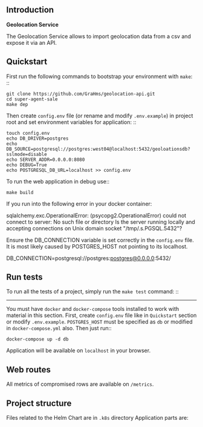 Introduction
-
**Geolocation Service**

The Geolocation Service allows to import geolocation data from a csv and expose it via an API.

Quickstart
----------



First run the following commands to bootstrap your environment with ``make``: ::

    git clone https://github.com/GraHms/geolocation-api.git
    cd super-agent-sale
    make dep

Then create ``config.env`` file (or rename and modify ``.env.example``) in project root and set environment variables for application: ::

    touch config.env
    echo DB_DRIVER=postgres
    echo DB_SOURCE=postgresql://postgres:west04@localhost:5432/geoloationsdb?sslmode=disable
    echo SERVER_ADDR=0.0.0.0:8080
    echo DEBUG=True
    echo POSTGRESQL_DB_URL=localhost >> config.env


To run the web application in debug use::

    make build

If you run into the following error in your docker container:

sqlalchemy.exc.OperationalError: (psycopg2.OperationalError) could not connect to server: No such file or directory
Is the server running locally and accepting
connections on Unix domain socket "/tmp/.s.PGSQL.5432"?

Ensure the DB_CONNECTION variable is set correctly in the `config.env` file.
It is most likely caused by POSTGRES_HOST not pointing to its localhost.

DB_CONNECTION=postgresql://postgres:postgres@0.0.0.0:5432/



Run tests
---------


To run all the tests of a project, simply run the ``make test`` command: ::



----------------------

You must have ``docker`` and ``docker-compose`` tools installed to work with material in this section.
First, create ``config.env`` file like in `Quickstart` section or modify ``.env.example``.
``POSTGRES_HOST`` must be specified as `db` or modified in ``docker-compose.yml`` also.
Then just run::

    docker-compose up -d db


Application will be available on ``localhost`` in your browser.

Web routes
----------

All metrics of compromised rows are available on  ``/metrics``.


Project structure
-----------------


Files related to the Helm Chart are in ``.k8s`` directory
Application parts are:

